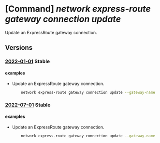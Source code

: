 # [Command] _network express-route gateway connection update_

Update an ExpressRoute gateway connection.

## Versions

### [2022-01-01](/Resources/mgmt-plane/L3N1YnNjcmlwdGlvbnMve30vcmVzb3VyY2Vncm91cHMve30vcHJvdmlkZXJzL21pY3Jvc29mdC5uZXR3b3JrL2V4cHJlc3Nyb3V0ZWdhdGV3YXlzL3t9L2V4cHJlc3Nyb3V0ZWNvbm5lY3Rpb25zL3t9/2022-01-01.xml) **Stable**

<!-- mgmt-plane /subscriptions/{}/resourcegroups/{}/providers/microsoft.network/expressroutegateways/{}/expressrouteconnections/{} 2022-01-01 -->

#### examples

- Update an ExpressRoute gateway connection.
    ```bash
        network express-route gateway connection update --gateway-name MyGateway -n MyExpressRouteConnection -g MyResourceGroup --peering /subscriptions/MySub/resourceGroups/MyResourceGroup/providers/Microsoft.Network/expressRouteCircuits/MyCircuit/peerings/AzurePrivatePeering --associated-route-table /MySub/resourceGroups/MyResourceGroup/providers/Microsoft.Network/virtualHubs/MyHub/hubRouteTables/MyRouteTable1 --propagated-route-tables [/MySub/resourceGroups/MyResourceGroup/providers/Microsoft.Network/virtualHubs/MyHub/hubRouteTables/MyRouteTable1,/MySub/resourceGroups/MyResourceGroup/providers/Microsoft.Network/virtualHubs/MyHub/hubRouteTables/MyRouteTable2] --labels [label1,label2]
    ```

### [2022-07-01](/Resources/mgmt-plane/L3N1YnNjcmlwdGlvbnMve30vcmVzb3VyY2Vncm91cHMve30vcHJvdmlkZXJzL21pY3Jvc29mdC5uZXR3b3JrL2V4cHJlc3Nyb3V0ZWdhdGV3YXlzL3t9L2V4cHJlc3Nyb3V0ZWNvbm5lY3Rpb25zL3t9/2022-07-01.xml) **Stable**

<!-- mgmt-plane /subscriptions/{}/resourcegroups/{}/providers/microsoft.network/expressroutegateways/{}/expressrouteconnections/{} 2022-07-01 -->

#### examples

- Update an ExpressRoute gateway connection.
    ```bash
        network express-route gateway connection update --gateway-name MyGateway -n MyExpressRouteConnection -g MyResourceGroup --peering /subscriptions/MySub/resourceGroups/MyResourceGroup/providers/Microsoft.Network/expressRouteCircuits/MyCircuit/peerings/AzurePrivatePeering --associated-route-table /MySub/resourceGroups/MyResourceGroup/providers/Microsoft.Network/virtualHubs/MyHub/hubRouteTables/MyRouteTable1 --propagated-route-tables [/MySub/resourceGroups/MyResourceGroup/providers/Microsoft.Network/virtualHubs/MyHub/hubRouteTables/MyRouteTable1,/MySub/resourceGroups/MyResourceGroup/providers/Microsoft.Network/virtualHubs/MyHub/hubRouteTables/MyRouteTable2] --labels [label1,label2]
    ```
